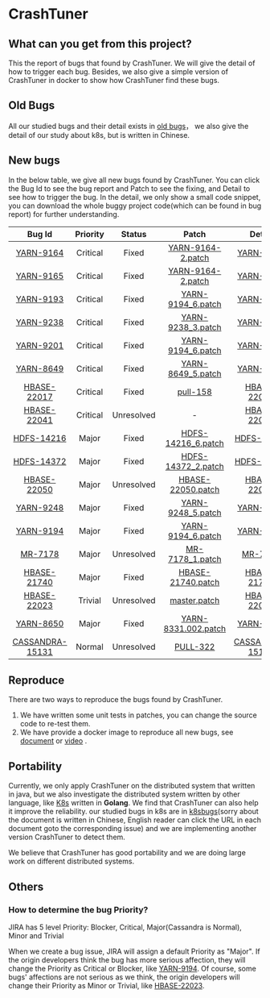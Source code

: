 # CrashTuner

## What can you get from this project?
This the report of bugs that found by CrashTuner. We will give the detail of how to trigger each bug. Besides, we also give a simple version of CrashTuner in docker to show how CrashTuner find these bugs.

## Old Bugs

All our studied bugs and their detail exists in [old bugs](https://github.com/lujiefsi/CrashTuner/tree/master/detail/old%20bugs)， we also give the detail of our study about k8s, but is written in Chinese.  

## New bugs

In the below table, we give all new bugs found by CrashTuner. You can click the Bug Id to see the bug report and Patch to see the fixing, and Detail to see how to trigger the bug. In the detail, we only show a small code snippet, you can download the whole buggy project code(which can be found in bug report) for further understanding.

|Bug Id  |Priority |Status |Patch|Detail|Meta-info|
| :------:  | :------: | :------: | :------: | :------: | :------: |
| [YARN-9164](https://issues.apache.org/jira/browse/YARN-9164) | Critical | Fixed | [YARN-9164-2.patch](https://issues.apache.org/jira/secure/attachment/12953556/YARN-9164-2.patch) | [YARN-9164](https://github.com/lujiefsi/CrashTuner/blob/master/detail/YARN-9164.md) | NodeId |
| [YARN-9165](https://issues.apache.org/jira/browse/YARN-9165) | Critical | Fixed | [YARN-9164-2.patch](https://issues.apache.org/jira/secure/attachment/12953556/YARN-9164-2.patch) | [YARN-9165](https://github.com/lujiefsi/CrashTuner/blob/master/detail/YARN-9165.md) | ContainerId |
| [YARN-9193](https://issues.apache.org/jira/browse/YARN-9193) | Critical | Fixed | [YARN-9194_6.patch](https://issues.apache.org/jira/secure/attachment/12955092/YARN-9194_6.patch) | [YARN-9193](https://github.com/lujiefsi/CrashTuner/blob/master/detail/YARN-9193.md)| ContainerId |
| [YARN-9238](https://issues.apache.org/jira/browse/YARN-9238) | Critical | Fixed | [YARN-9238_3.patch](https://issues.apache.org/jira/secure/attachment/12959002/YARN-9238_3.patch) | [YARN-9238](https://github.com/lujiefsi/CrashTuner/blob/master/detail/YARN-9238.md) | ApplicationId |
| [YARN-9201](https://issues.apache.org/jira/browse/YARN-9201) | Critical | Fixed | [YARN-9194_6.patch](https://issues.apache.org/jira/secure/attachment/12955092/YARN-9194_6.patch)  | [YARN-9201](https://github.com/lujiefsi/CrashTuner/blob/master/detail/YARN-9201.md) | ContainerId |
| [YARN-8649](https://issues.apache.org/jira/browse/YARN-8649) | Critical | Fixed | [YARN-8649_5.patch](https://issues.apache.org/jira/secure/attachment/12936754/YARN-8649_5.patch) | [YARN-8649](https://github.com/lujiefsi/CrashTuner/blob/master/detail/YARN-8649.md) | AppAttemptId |
| [HBASE-22017](https://issues.apache.org/jira/browse/HBASE-22017) | Critical | Fixed | [pull-158](https://github.com/apache/hbase/pull/158) | [HBASE-22017](https://github.com/lujiefsi/CrashTuner/blob/master/detail/HBASE-22017.md) | ServerName |
| [HBASE-22041](https://issues.apache.org/jira/browse/HBASE-22041)  | Critical | Unresolved | - | [HBASE-22041](https://github.com/lujiefsi/CrashTuner/blob/master/detail/HBASE-22041.md) | ServerName |
| [HDFS-14216](https://issues.apache.org/jira/browse/HDFS-14216) | Major | Fixed |[HDFS-14216_6.patch](https://issues.apache.org/jira/secure/attachment/12959591/HDFS-14216_6.patch) | [HDFS-14216](https://github.com/lujiefsi/CrashTuner/blob/master/detail/HDFS-14216.md) | DataNodeInfo |
| [HDFS-14372](https://issues.apache.org/jira/browse/HDFS-14372) | Major | Fixed | [HDFS-14372_2.patch](https://issues.apache.org/jira/secure/attachment/12964354/HDFS-14372_2.patch) | [HDFS-14372](https://github.com/lujiefsi/CrashTuner/blob/master/detail/HDFS-14372.md) | BPOfferService |
| [HBASE-22050](https://issues.apache.org/jira/browse/HBASE-22050) | Major | Unresolved |[HBASE-22050.patch](https://issues.apache.org/jira/secure/attachment/12962339/0001-fix-HBASE-22050.patch) | [HBASE-22050](https://github.com/lujiefsi/CrashTuner/blob/master/detail/HBASE-22050.md) | RegionInfo |
| [YARN-9248](https://issues.apache.org/jira/browse/YARN-9248) | Major | Fixed | [YARN-9248_5.patch](https://issues.apache.org/jira/secure/attachment/12956913/YARN-9248_5.patch) | [YARN-9248](https://github.com/lujiefsi/CrashTuner/blob/master/detail/YARN-9248.md) | ContainerId |
| [YARN-9194](https://issues.apache.org/jira/browse/YARN-9194) | Major | Fixed | [YARN-9194_6.patch](https://issues.apache.org/jira/secure/attachment/12955092/YARN-9194_6.patch)  | [YARN-9194](https://github.com/lujiefsi/CrashTuner/blob/master/detail/YARN-9194.md) | ApplicationId |
| [MR-7178](https://issues.apache.org/jira/browse/MAPREDUCE-7178) | Major | Unresolved |[MR-7178_1.patch]( https://issues.apache.org/jira/secure/attachment/12956427/MR-7178_1.patch) | [MR-7178](https://github.com/lujiefsi/CrashTuner/blob/master/detail/MR-7178.md) | TaskAttemptId |
| [HBASE-21740](https://issues.apache.org/jira/browse/HBASE-21740) | Major | Fixed |[HBASE-21740.patch](https://issues.apache.org/jira/secure/attachment/12959012/0001-fix-HBASE-21740.patch)| [HBASE-21740](https://github.com/lujiefsi/CrashTuner/blob/master/detail/HBASE-21740.md)  | MetricsRegionServer |
| [HBASE-22023](https://issues.apache.org/jira/browse/HBASE-22023) | Trivial | Unresolved |[master.patch](https://issues.apache.org/jira/secure/attachment/12966775/0001-fix-HBASE-22023-on-master.patch) | [HBASE-22023](https://github.com/lujiefsi/CrashTuner/blob/master/detail/HBASE-22023.md)  | MetricsRegionServer |
| [YARN-8650](https://issues.apache.org/jira/browse/YARN-8650) | Major | Fixed | [YARN-8331.002.patch](https://issues.apache.org/jira/secure/attachment/12934881/YARN-8331.002.patch) | [YARN-8650](https://github.com/lujiefsi/CrashTuner/blob/master/detail/YARN-8650.md) | ContainerId |
| [CASSANDRA-15131](https://issues.apache.org/jira/browse/CASSANDRA-15131) | Normal | Unresolved | [PULL-322](https://github.com/apache/cassandra/pull/322) | [CASSANDRA-15131](https://github.com/lujiefsi/CrashTuner/blob/master/detail/CASSANDRA-15131) | InetAddressAndPort |

## Reproduce

There are two ways to reproduce the bugs found by CrashTuner.

1. We have written some unit tests in patches, you can change the source code to re-test them.
2. We have provide a docker image to reproduce all new bugs, see  [document](TODO)  or [video](TODO) .



## Portability

Currently, we only apply CrashTuner on the distributed system that written in java, but we also investigate the distributed system written by other language, like [K8s](https://kubernetes.io/) written in **Golang**. We find that CrashTuner can also help it improve the reliability. our studied bugs in  k8s are in [k8sbugs](https://github.com/lujiefsi/CrashTuner/tree/master/detail/old%20bugs/k8s)(sorry about the document is written in Chinese,  English reader can click the URL in each document goto the corresponding issue) and we are implementing another version CrashTuner to detect them.

We believe that CrashTuner has good portability and we are doing large work on different distributed systems.

  

## Others

### How to determine the bug Priority?

JIRA has 5 level Priority: Blocker, Critical, Major(Cassandra is Normal), Minor and Trivial

When we create a bug issue, JIRA will assign a default Priority as "Major". If the origin developers think the bug has more serious affection,  they will change the Priority as Critical or Blocker, like [YARN-9194](<https://issues.apache.org/jira/browse/YARN-9194>). Of course, some bugs' affections are not  serious as we think, the origin developers will change their Priority  as Minor or Trivial, like  [HBASE-22023](<https://issues.apache.org/jira/browse/HBASE-22023>).
